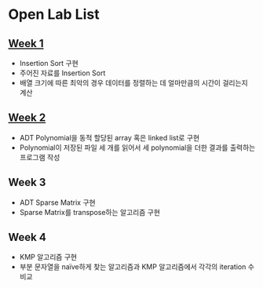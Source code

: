 # Open Lab List

## [Week 1](week1/main.c)
- Insertion Sort 구현
- 주어진 자료를 Insertion Sort
- 배열 크기에 따른 최악의 경우 데이터를 정렬하는 데 얼마만큼의 시간이 걸리는지 계산

## [Week 2](week2/main.c)
- ADT Polynomial을 동적 할당된 array 혹은 linked list로 구현
- Polynomial이 저장된 파일 세 개를 읽어서 세 polynomial을 더한 결과를 출력하는 프로그램 작성

## Week 3
- ADT Sparse Matrix 구현
- Sparse Matrix를 transpose하는 알고리즘 구현

## Week 4
- KMP 알고리즘 구현
- 부분 문자열을 naïve하게 찾는 알고리즘과 KMP 알고리즘에서 각각의 iteration 수 비교